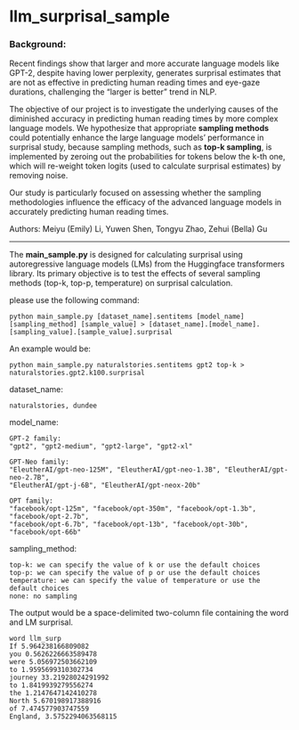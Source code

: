 # llm_surprisal_sample
### Background:   
Recent findings show that larger and more accurate language models like GPT-2, despite having lower perplexity, generates surprisal estimates that are not as effective in predicting human reading times and eye-gaze durations, challenging the “larger is better” trend in NLP.  

The objective of our project is to investigate the underlying causes of the diminished accuracy in predicting human reading times by more complex language models.  We hypothesize that appropriate **sampling methods** could potentially enhance the large language models’ performance in surprisal study, because sampling methods, such as **top-k sampling**, is implemented by zeroing out the probabilities for tokens below the k-th one, which will re-weight token logits (used
to calculate surprisal estimates) by removing noise. 

Our study is particularly focused on assessing whether the sampling methodologies influence the efficacy of the advanced language models in accurately predicting human reading times.

Authors: Meiyu (Emily) Li, Yuwen Shen, Tongyu Zhao, Zehui (Bella) Gu
***
The **main_sample.py** is designed for calculating surprisal using autoregressive language models (LMs) from the Huggingface transformers library. Its primary objective is to test the effects of several sampling methods (top-k, top-p, temperature) on surprisal calculation. 

please use the following command:  
```
python main_sample.py [dataset_name].sentitems [model_name] [sampling_method] [sample_value] > [dataset_name].[model_name].[sampling_value].[sample_value].surprisal
```
An example would be: 
```
python main_sample.py naturalstories.sentitems gpt2 top-k > naturalstories.gpt2.k100.surprisal
```

dataset_name:  
```
naturalstories, dundee
```

model_name: 
```
GPT-2 family:
"gpt2", "gpt2-medium", "gpt2-large", "gpt2-xl"

GPT-Neo family:
"EleutherAI/gpt-neo-125M", "EleutherAI/gpt-neo-1.3B", "EleutherAI/gpt-neo-2.7B",
"EleutherAI/gpt-j-6B", "EleutherAI/gpt-neox-20b"

OPT family:
"facebook/opt-125m", "facebook/opt-350m", "facebook/opt-1.3b", "facebook/opt-2.7b",
"facebook/opt-6.7b", "facebook/opt-13b", "facebook/opt-30b", "facebook/opt-66b"
```

sampling_method:
```
top-k: we can specify the value of k or use the default choices
top-p: we can specify the value of p or use the default choices
temperature: we can specify the value of temperature or use the default choices
none: no sampling
```

The output would be a space-delimited two-column file containing the word and LM surprisal.
```
word llm_surp
If 5.964238166809082
you 0.5626226663589478
were 5.056972503662109
to 1.9595699310302734
journey 33.21928024291992
to 1.8419939279556274
the 1.2147647142410278
North 5.670198917388916
of 7.474577903747559
England, 3.5752294063568115
```
